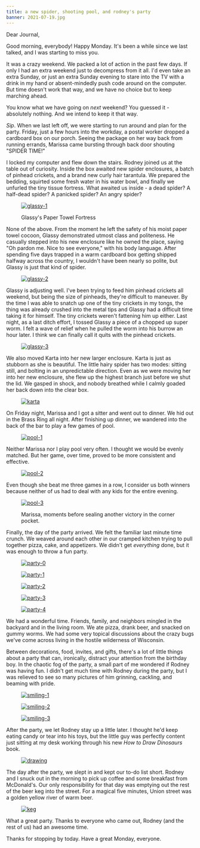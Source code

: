 ```yaml
---
title: a new spider, shooting pool, and rodney's party
banner: 2021-07-19.jpg
---
```


Dear Journal,

Good morning, everybody!  Happy Monday.  It's been a while since we
last talked, and I was starting to miss you.

It was a crazy weekend.  We packed a lot of action in the past few
days.  If only I had an extra weekend just to decompress from it all.
I'd even take an extra Sunday, or just an extra Sunday evening to
stare into the TV with a drink in my hand or absent-mindedly push code
around on the computer.  But time doesn't work that way, and we have
no choice but to keep marching ahead.

You know what we have going on _next_ weekend?  You guessed it -
absolutely nothing.  And we intend to keep it that way.

_Sip_.  When we last left off, we were starting to run around and plan
for the party.  Friday, just a few hours into the workday, a postal
worker dropped a cardboard box on our porch.  Seeing the package on
her way back from running errands, Marissa came bursting through back
door shouting "SPIDER TIME!"

I locked my computer and flew down the stairs.  Rodney joined us at
the table out of curiosity.  Inside the box awaited new spider
enclosures, a batch of pinhead crickets, and a brand new curly hair
tarantula.  We prepared the bedding, squirted some fresh water in his
water bowl, and finally we unfurled the tiny tissue fortress.  What
awaited us inside - a dead spider?  A half-dead spider?  A panicked
spider?  An angry spider?

<figure>
  <a href="/images/2021-07-19-glassy-1.jpg">
    <img alt="glassy-1" src="/images/2021-07-19-glassy-1.jpg"/>
  </a>
  <figcaption><p>Glassy's Paper Towel Fortress</p></figcaption>
</figure>


None of the above.  From the moment he left the safety of his moist
paper towel cocoon, Glassy demonstrated utmost class and politeness.
He casually stepped into his new enclosure like he owned the place,
saying "Oh pardon me.  Nice to see everyone," with his body language.
After spending five days trapped in a warm cardboard box getting
shipped halfway across the country, I wouldn't have been nearly so
polite, but Glassy is just that kind of spider.

<figure>
  <a href="/images/2021-07-19-glassy-2.jpg">
    <img alt="glassy-2" src="/images/2021-07-19-glassy-2.jpg"/>
  </a>
</figure>

Glassy is adjusting well.  I've been trying to feed him pinhead
crickets all weekend, but being the size of pinheads, they're
difficult to maneuver.  By the time I was able to snatch up one of the
tiny crickets in my tongs, the thing was already crushed into the
metal tips and Glassy had a difficult time taking it for himself.  The
tiny crickets weren't fattening him up either.  Last night, as a last
ditch effort, I tossed Glassy a piece of a chopped up super worm.  I
felt a wave of relief when he pulled the worm into his burrow an hour
later.  I think we can finally call it quits with the pinhead
crickets.

<figure>
  <a href="/images/2021-07-19-glassy-3.jpg">
    <img alt="glassy-3" src="/images/2021-07-19-glassy-3.jpg"/>
  </a>
</figure>

We also moved Karta into her new larger enclosure.  Karta is just as
stubborn as she is beautiful.  The little hairy spider has two modes:
sitting still, and bolting in an unpredictable direction.  Even as we
were moving her into her new enclosure, she flew up the highest branch
just before we shut the lid.  We gasped in shock, and nobody breathed
while I calmly goaded her back down into the clear box.

<figure>
  <a href="/images/2021-07-19-karta.jpg">
    <img alt="karta" src="/images/2021-07-19-karta.jpg"/>
  </a>
</figure>

On Friday night, Marissa and I got a sitter and went out to dinner.
We hid out in the Brass Ring all night.  After finishing up dinner, we
wandered into the back of the bar to play a few games of pool.

<figure>
  <a href="/images/2021-07-19-pool-1.jpg">
    <img alt="pool-1" src="/images/2021-07-19-pool-1.jpg"/>
  </a>
</figure>

Neither Marissa nor I play pool very often.  I thought we would be
evenly matched.  But her game, over time, proved to be more consistent
and effective.

<figure>
  <a href="/images/2021-07-19-pool-2.jpg">
    <img alt="pool-2" src="/images/2021-07-19-pool-2.jpg"/>
  </a>
</figure>

Even though she beat me three games in a row, I consider us both
winners because neither of us had to deal with any kids for the entire
evening.

<figure>
  <a href="/images/2021-07-19-pool-3.jpg">
    <img alt="pool-3" src="/images/2021-07-19-pool-3.jpg"/>
  </a>
  <figcaption><p>Marissa, moments before sealing another victory in
  the corner pocket.</p></figcaption>
</figure>

Finally, the day of the party arrived.  We felt the familiar last
minute time crunch.  We weaved around each other in our cramped
kitchen trying to pull together pizza, cake, and appetizers.  We
didn't get _everything_ done, but it was enough to throw a fun party.

<figure>
  <a href="/images/2021-07-19-party-0.jpg">
    <img alt="party-0" src="/images/2021-07-19-party-0.jpg"/>
  </a>
</figure>

<figure>
  <a href="/images/2021-07-19-party-1.jpg">
    <img alt="party-1" src="/images/2021-07-19-party-1.jpg"/>
  </a>
</figure>

<figure>
  <a href="/images/2021-07-19-party-2.jpg">
    <img alt="party-2" src="/images/2021-07-19-party-2.jpg"/>
  </a>
</figure>

<figure>
  <a href="/images/2021-07-19-party-3.jpg">
    <img alt="party-3" src="/images/2021-07-19-party-3.jpg"/>
  </a>
</figure>

<figure>
  <a href="/images/2021-07-19-party-4.jpg">
    <img alt="party-4" src="/images/2021-07-19-party-4.jpg"/>
  </a>
</figure>

We had a wonderful time.  Friends, family, and neighbors mingled in
the backyard and in the living room.  We ate pizza, drank beer, and
snacked on gummy worms.  We had some very topical discussions about
the crazy bugs we've come across living in the hostile wilderness of
Wisconsin.

Between decorations, food, invites, and gifts, there's a lot of little
things about a party that can, ironically, distract your attention
from the birthday boy.  In the chaotic fog of the party, a small part
of me wondered if Rodney was having fun.  I didn't get much time with
Rodney during the party, but I was relieved to see so many pictures of
him grinning, cackling, and beaming with pride.

<figure>
  <a href="/images/2021-07-19-smiling-1.jpg">
    <img alt="smiling-1" src="/images/2021-07-19-smiling-1.jpg"/>
  </a>
</figure>

<figure>
  <a href="/images/2021-07-19-smiling-2.jpg">
    <img alt="smiling-2" src="/images/2021-07-19-smiling-2.jpg"/>
  </a>
</figure>

<figure>
  <a href="/images/2021-07-19-smiling-3.jpg">
    <img alt="smiling-3" src="/images/2021-07-19-smiling-3.jpg"/>
  </a>
</figure>

After the party, we let Rodney stay up a little later.  I thought he'd
keep eating candy or tear into his toys, but the little guy was
perfectly content just sitting at my desk working through his new _How
to Draw Dinosaurs_ book.

<figure>
  <a href="/images/2021-07-19-drawing.jpg">
    <img alt="drawing" src="/images/2021-07-19-drawing.jpg"/>
  </a>
</figure>

The day after the party, we slept in and kept our to-do list short.
Rodney and I snuck out in the morning to pick up coffee and some
breakfast from McDonald's.  Our only responsibility for that day was
emptying out the rest of the beer keg into the street.  For a magical
five minutes, Union street was a golden yellow river of warm beer.

<figure>
  <a href="/images/2021-07-19-keg.jpg">
    <img alt="keg" src="/images/2021-07-19-keg.jpg"/>
  </a>
</figure>

What a great party.  Thanks to everyone who came out, Rodney (and the
rest of us) had an awesome time.

Thanks for stopping by today.  Have a great Monday, everyone.
